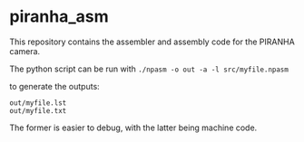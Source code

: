 # piranha_asm

This repository contains the assembler and assembly code for the PIRANHA camera.

The python script can be run with 
```./npasm -o out -a -l src/myfile.npasm```

to generate the outputs:
```
out/myfile.lst
out/myfile.txt
```

The former is easier to debug, with the latter being machine code.

